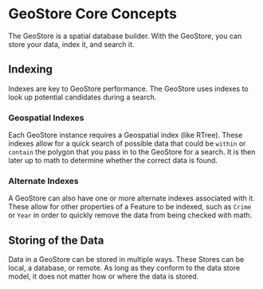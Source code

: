 # GeoStore Core Concepts

The GeoStore is a spatial database builder. With the GeoStore, you can store your data, index it, and search it.

## Indexing

Indexes are key to GeoStore performance. The GeoStore uses indexes to look up potential candidates during a search.

### Geospatial Indexes

Each GeoStore instance requires a Geospatial index (like RTree). These indexes allow for a quick search of possible data that could be `within` or `contain` the polygon that you pass in to the GeoStore for a search. It is then later up to math to determine whether the correct data is found.

### Alternate Indexes

A GeoStore can also have one or more alternate indexes associated with it. These allow for other properties of a Feature to be indexed, such as `Crime` or `Year` in order to quickly remove the data from being checked with math.

## Storing of the Data

Data in a GeoStore can be stored in multiple ways. These Stores can be local, a database, or remote. As long as they conform to the data store model, it does not matter how or where the data is stored.
